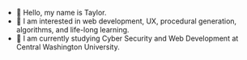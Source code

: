 - 👋 Hello, my name is Taylor.
- 👀 I am interested in web development, UX, procedural generation, algorithms, and life-long learning.
- 🌱 I am currently studying Cyber Security and Web Development at Central Washington University.
